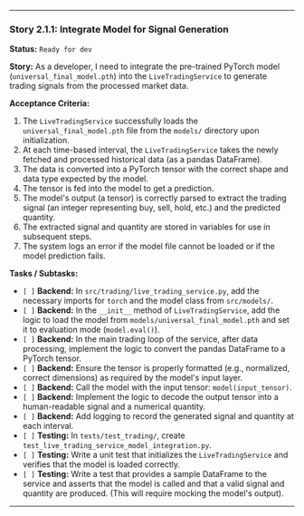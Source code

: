 ---

### **Story 2.1.1: Integrate Model for Signal Generation**

**Status:** `Ready for dev`

**Story:**
As a developer, I need to integrate the pre-trained PyTorch model (`universal_final_model.pth`) into the `LiveTradingService` to generate trading signals from the processed market data.

**Acceptance Criteria:**
1.  The `LiveTradingService` successfully loads the `universal_final_model.pth` file from the `models/` directory upon initialization.
2.  At each time-based interval, the `LiveTradingService` takes the newly fetched and processed historical data (as a pandas DataFrame).
3.  The data is converted into a PyTorch tensor with the correct shape and data type expected by the model.
4.  The tensor is fed into the model to get a prediction.
5.  The model's output (a tensor) is correctly parsed to extract the trading signal (an integer representing buy, sell, hold, etc.) and the predicted quantity.
6.  The extracted signal and quantity are stored in variables for use in subsequent steps.
7.  The system logs an error if the model file cannot be loaded or if the model prediction fails.

**Tasks / Subtasks:**
-   `[ ]` **Backend:** In `src/trading/live_trading_service.py`, add the necessary imports for `torch` and the model class from `src/models/`.
-   `[ ]` **Backend:** In the `__init__` method of `LiveTradingService`, add the logic to load the model from `models/universal_final_model.pth` and set it to evaluation mode (`model.eval()`).
-   `[ ]` **Backend:** In the main trading loop of the service, after data processing, implement the logic to convert the pandas DataFrame to a PyTorch tensor.
-   `[ ]` **Backend:** Ensure the tensor is properly formatted (e.g., normalized, correct dimensions) as required by the model's input layer.
-   `[ ]` **Backend:** Call the model with the input tensor: `model(input_tensor)`.
-   `[ ]` **Backend:** Implement the logic to decode the output tensor into a human-readable signal and a numerical quantity.
-   `[ ]` **Backend:** Add logging to record the generated signal and quantity at each interval.
-   `[ ]` **Testing:** In `tests/test_trading/`, create `test_live_trading_service_model_integration.py`.
-   `[ ]` **Testing:** Write a unit test that initializes the `LiveTradingService` and verifies that the model is loaded correctly.
-   `[ ]` **Testing:** Write a test that provides a sample DataFrame to the service and asserts that the model is called and that a valid signal and quantity are produced. (This will require mocking the model's output).

---